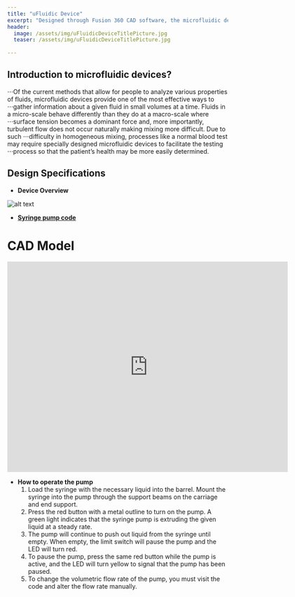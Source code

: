 ```yaml
---
title: "uFluidic Device"
excerpt: "Designed through Fusion 360 CAD software, the microfluidic device provies a much more effeicient way to "
header:
  image: /assets/img/uFluidicDeviceTitlePicture.jpg
  teaser: /assets/img/uFluidicDeviceTitlePicture.jpg
   
---
```


## Introduction to microfluidic devices?

⋅⋅⋅Of the current methods that allow for people to analyze various properties of fluids, microfluidic devices provide one of the most effective ways to ⋅⋅⋅gather information about a given fluid in small volumes at a time. Fluids in a micro-scale behave differently than they do at a macro-scale where ⋅⋅⋅surface tension becomes a dominant force and, more importantly, turbulent flow does not occur naturally making mixing more difficult. Due to such ⋅⋅⋅difficulty in homogeneous mixing, processes like a normal blood test may require specially designed microfluidic devices to facilitate the testing ⋅⋅⋅process so that the patient’s health may be more easily determined.

## Design Specifications

* **Device Overview**

![alt text](https://ChanwooLe2.github.io/assets/img/uFluidicDeviceDesignOverlook.jpg "Overview")




* **[Syringe pump code](https://github.com/ChanwooLeee/SyringePumpCode)**

# CAD Model
<iframe src="https://vanderbilt643.autodesk360.com/shares/public/SH512d4QTec90decfa6ea01e91e10068fdc5?mode=embed" width="640" height="480" allowfullscreen="true" webkitallowfullscreen="true" mozallowfullscreen="true"  frameborder="0"></iframe>

* **How to operate the pump**
  1. Load the syringe with the necessary liquid into the barrel. Mount the syringe into the pump through the support beams on the carriage and end support.
  2. Press the red button with a metal outline to turn on the pump. A green light indicates that the syringe pump is extruding the given liquid at a steady rate.
  3. The pump will continue to push out liquid from the syringe until empty. When empty, the limit switch will pause the pump and the LED will turn red.
  4. To pause the pump, press the same red button while the pump is active, and the LED will turn yellow to signal that the pump has been paused.
  5. To change the volumetric flow rate of the pump, you must visit the code and alter the flow rate manually.
